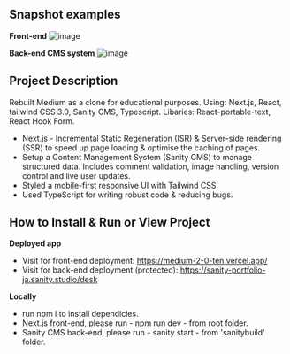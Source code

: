 ## Snapshot examples
**Front-end**
![image](https://user-images.githubusercontent.com/90621208/151325852-b714a69e-14ac-4110-b14f-9807246e9007.png)

**Back-end CMS system**
![image](https://user-images.githubusercontent.com/90621208/151543339-d700c646-5240-4a02-a9a0-608dac764d85.png)


## Project Description
Rebuilt Medium as a clone for educational purposes. Using: Next.js, React, tailwind CSS 3.0, Sanity CMS, Typescript. Libaries: React-portable-text, React Hook Form.

- Next.js - Incremental Static Regeneration (ISR) & Server-side rendering (SSR)  to speed up page loading & optimise the caching of pages.
- Setup a Content Management System (Sanity CMS) to manage structured data. Includes comment validation, image handling, version control and live user updates.
- Styled a mobile-first responsive UI with Tailwind CSS. 
- Used TypeScript for writing robust code & reducing bugs.

## How to Install & Run or View Project
**Deployed app**
- Visit for front-end deployment: https://medium-2-0-ten.vercel.app/
- Visit for back-end deployment (protected): https://sanity-portfolio-ja.sanity.studio/desk

**Locally** 
- run npm i to install dependicies.
- Next.js front-end, please run - npm run dev - from root folder.
- Sanity CMS back-end, please run - sanity start - from 'sanitybuild' folder.
